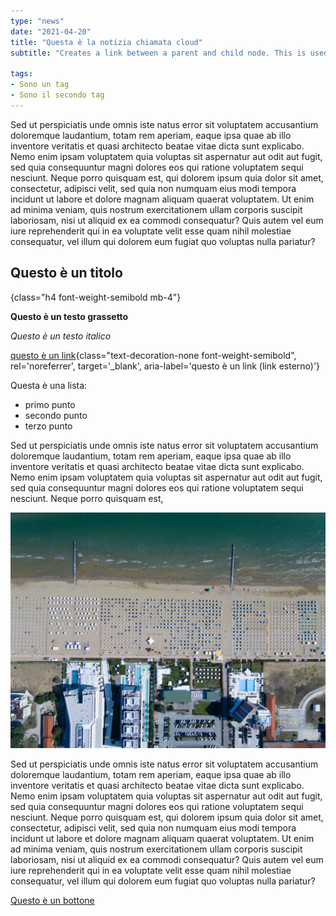 ```yaml
---
type: "news"
date: "2021-04-20"
title: "Questa è la notizia chiamata cloud"
subtitle: "Creates a link between a parent and child node. This is used when you transform content from a node creating a new child node. You need to add this new child node to the children array of the parent but since you don’t have direct access to the immutable parent node, use this action instead."

tags:
- Sono un tag
- Sono il secondo tag
---
```


Sed ut perspiciatis unde omnis iste natus error sit voluptatem accusantium doloremque laudantium, totam rem aperiam,
eaque ipsa quae ab illo inventore veritatis et quasi architecto beatae vitae dicta sunt explicabo. Nemo enim ipsam voluptatem 
quia voluptas sit aspernatur aut odit aut fugit, sed quia consequuntur magni dolores eos qui ratione voluptatem sequi
nesciunt. Neque porro quisquam est, qui dolorem ipsum quia dolor sit amet, consectetur, adipisci velit, sed quia non 
numquam eius modi tempora incidunt ut labore et dolore magnam aliquam quaerat voluptatem. Ut enim ad minima veniam, 
quis nostrum exercitationem ullam corporis suscipit laboriosam, nisi ut aliquid ex ea commodi consequatur? Quis autem
vel eum iure reprehenderit qui in ea voluptate velit esse quam nihil molestiae consequatur, vel illum qui dolorem eum 
fugiat quo voluptas nulla pariatur?

## Questo è un titolo
{class="h4 font-weight-semibold mb-4"}

**Questo è un testo grassetto**

*Questo è un testo italico*

[questo è un link](https://docs.italia.it/italia/manuale-di-abilitazione-al-cloud/manuale-di-abilitazione-al-cloud-docs/it/bozza/pianificare-la-migrazione/le-strategie-di-migrazione.html){class="text-decoration-none font-weight-semibold", rel='noreferrer', target='_blank', aria-label='questo è un link (link esterno)'}

Questa è una lista:
- primo punto
- secondo punto
- terzo punto

Sed ut perspiciatis unde omnis iste natus error sit voluptatem accusantium doloremque laudantium, totam rem aperiam,
eaque ipsa quae ab illo inventore veritatis et quasi architecto beatae vitae dicta sunt explicabo. Nemo enim ipsam voluptatem
quia voluptas sit aspernatur aut odit aut fugit, sed quia consequuntur magni dolores eos qui ratione voluptatem sequi
nesciunt. Neque porro quisquam est,

![Una spiaggia con gli ombrelloni](images/spiaggia.jpg)

Sed ut perspiciatis unde omnis iste natus error sit voluptatem accusantium doloremque laudantium, totam rem aperiam,
eaque ipsa quae ab illo inventore veritatis et quasi architecto beatae vitae dicta sunt explicabo. Nemo enim ipsam voluptatem
quia voluptas sit aspernatur aut odit aut fugit, sed quia consequuntur magni dolores eos qui ratione voluptatem sequi
nesciunt. Neque porro quisquam est, qui dolorem ipsum quia dolor sit amet, consectetur, adipisci velit, sed quia non
numquam eius modi tempora incidunt ut labore et dolore magnam aliquam quaerat voluptatem. Ut enim ad minima veniam,
quis nostrum exercitationem ullam corporis suscipit laboriosam, nisi ut aliquid ex ea commodi consequatur? Quis autem
vel eum iure reprehenderit qui in ea voluptate velit esse quam nihil molestiae consequatur, vel illum qui dolorem eum
fugiat quo voluptas nulla pariatur?

<a class="btn text-uppercase my-2 btn-primary" aria-label="Questo è un bottone (link esterno)" href="https://innovazione.gov.it" target="_blank">Questo è un bottone</a>